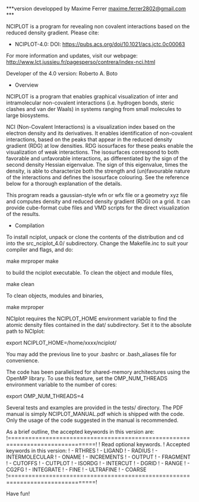***version developped by Maxime Ferrer maxime.ferrer2802@gmail.com ***


NCIPLOT is a program for revealing non covalent interactions based on the reduced density gradient. Please cite:
  * NCIPLOT-4.0: DOI: https://pubs.acs.org/doi/10.1021/acs.jctc.0c00063
  
For more information and updates, visit our webpage:
  http://www.lct.jussieu.fr/pagesperso/contrera/index-nci.html
  
Developer of the 4.0 version: Roberto A. Boto

* Overview

NCIPLOT is a program that enables graphical visualization of inter and intramolecular 
non-covalent interactions (i.e. hydrogen bonds, steric clashes and van der Waals) 
in systems ranging from small molecules to large biosystems.

NCI (Non-Covalent Interactions) is a visualization index based on the
electron density and its derivatives. It enables identification of non-covalent 
interactions, based on the peaks that appear in the reduced density gradient (RDG) 
at low densities. RDG isosurfaces for these peaks enable the visualization of weak 
interactions. The isosurfaces correspond to both favorable and unfavorable interactions, 
as differentiated by the sign of the second density Hessian eigenvalue. The sign of this 
eigenvalue, times the density, is able to characterize both the strength and (un)favourable
nature of the interactions and defines the isosurface colouring. 
See the reference below for a thorough explanation of the details.

This program reads a gaussian-style wfn or wfx file or a geometry xyz file and
computes density and reduced density gradient (RDG) on a grid. It can provide 
cube-format cube files and VMD scripts for the direct visualization of the results.  

* Compilation

To install nciplot, unpack or clone the contents of the distribution and cd
into the src_nciplot_4.0/ subdirectory. Change the Makefile.inc to suit your
compiler and flags, and do:

make mrproper
make

to build the nciplot executable. To clean the object and module files,

make clean

To clean objects, modules and binaries,

make mrproper

NCIplot requires the NCIPLOT_HOME environment variable to find the
atomic density files contained in the dat/ subdirectory. Set it to the
absolute path to NCIplot:

export NCIPLOT_HOME=/home/xxxx/nciplot/

You may add the previous line to your .bashrc or .bash_aliases file for
convenience.

The code has been parallelized for shared-memory architectures using
the OpenMP library. To use this feature, set the OMP_NUM_THREADS
environment variable to the number of cores:

export OMP_NUM_THREADS=4

Several tests and examples are provided in the tests/
directory. The PDF manual is simply NCIPLOT_MANUAL.pdf 
which is shipped with the code. Only the usage of the code
suggested in the manual is recommended.

As a brief outline, the accepted keywords in this version are:
   !===============================================================================!
   ! Read optional keywords.
   ! Accepted keywords in this version:
   ! - RTHRES
   ! - LIGAND
   ! - RADIUS
   ! - INTERMOLECULAR
   ! - ONAME
   ! - INCREMENTS
   ! - OUTPUT
   ! - FRAGMENT
   ! - CUTOFFS
   ! - CUTPLOT
   ! - ISORDG
   ! - INTERCUT
   ! - DGRID
   ! - RANGE
   ! - CG2FG
   ! - INTEGRATE
   ! - FINE
   ! - ULTRAFINE
   ! - COARSE
   !===============================================================================!

Have fun!

